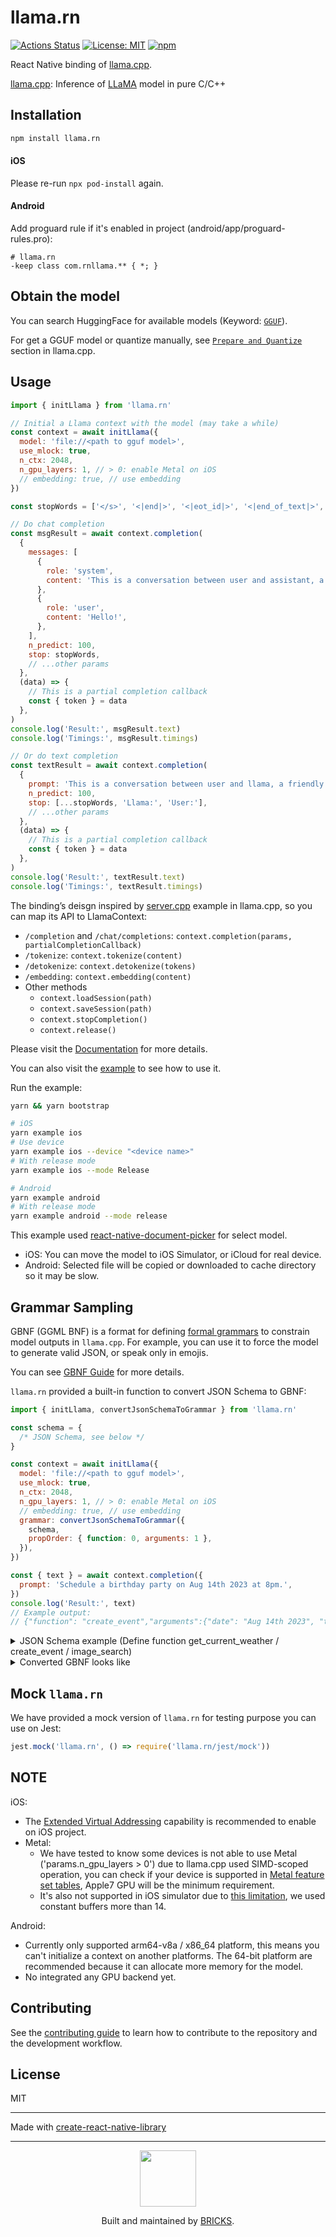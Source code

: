 # llama.rn

[![Actions Status](https://github.com/mybigday/llama.rn/workflows/CI/badge.svg)](https://github.com/mybigday/llama.rn/actions)
[![License: MIT](https://img.shields.io/badge/license-MIT-blue.svg)](https://opensource.org/licenses/MIT)
[![npm](https://img.shields.io/npm/v/llama.rn.svg)](https://www.npmjs.com/package/llama.rn/)

React Native binding of [llama.cpp](https://github.com/ggerganov/llama.cpp).

[llama.cpp](https://github.com/ggerganov/llama.cpp): Inference of [LLaMA](https://arxiv.org/abs/2302.13971) model in pure C/C++

## Installation

```sh
npm install llama.rn
```

#### iOS

Please re-run `npx pod-install` again.

#### Android

Add proguard rule if it's enabled in project (android/app/proguard-rules.pro):

```proguard
# llama.rn
-keep class com.rnllama.** { *; }
```

## Obtain the model

You can search HuggingFace for available models (Keyword: [`GGUF`](https://huggingface.co/search/full-text?q=GGUF&type=model)).

For get a GGUF model or quantize manually, see [`Prepare and Quantize`](https://github.com/ggerganov/llama.cpp?tab=readme-ov-file#prepare-and-quantize) section in llama.cpp.

## Usage

```js
import { initLlama } from 'llama.rn'

// Initial a Llama context with the model (may take a while)
const context = await initLlama({
  model: 'file://<path to gguf model>',
  use_mlock: true,
  n_ctx: 2048,
  n_gpu_layers: 1, // > 0: enable Metal on iOS
  // embedding: true, // use embedding
})

const stopWords = ['</s>', '<|end|>', '<|eot_id|>', '<|end_of_text|>', '<|im_end|>', '<|EOT|>', '<|END_OF_TURN_TOKEN|>', '<|end_of_turn|>', '<|endoftext|>']

// Do chat completion
const msgResult = await context.completion(
  {
    messages: [
      {
        role: 'system',
        content: 'This is a conversation between user and assistant, a friendly chatbot.',
      },
      {
        role: 'user',
        content: 'Hello!',
      },
    ],
    n_predict: 100,
    stop: stopWords,
    // ...other params
  },
  (data) => {
    // This is a partial completion callback
    const { token } = data
  },
)
console.log('Result:', msgResult.text)
console.log('Timings:', msgResult.timings)

// Or do text completion
const textResult = await context.completion(
  {
    prompt: 'This is a conversation between user and llama, a friendly chatbot. respond in simple markdown.\n\nUser: Hello!\nLlama:',
    n_predict: 100,
    stop: [...stopWords, 'Llama:', 'User:'],
    // ...other params
  },
  (data) => {
    // This is a partial completion callback
    const { token } = data
  },
)
console.log('Result:', textResult.text)
console.log('Timings:', textResult.timings)
```

The binding’s deisgn inspired by [server.cpp](https://github.com/ggerganov/llama.cpp/tree/master/examples/server) example in llama.cpp, so you can map its API to LlamaContext:

- `/completion` and `/chat/completions`: `context.completion(params, partialCompletionCallback)`
- `/tokenize`: `context.tokenize(content)`
- `/detokenize`: `context.detokenize(tokens)`
- `/embedding`: `context.embedding(content)`
- Other methods
  - `context.loadSession(path)`
  - `context.saveSession(path)`
  - `context.stopCompletion()`
  - `context.release()`

Please visit the [Documentation](docs/API) for more details.

You can also visit the [example](example) to see how to use it.

Run the example:

```bash
yarn && yarn bootstrap

# iOS
yarn example ios
# Use device
yarn example ios --device "<device name>"
# With release mode
yarn example ios --mode Release

# Android
yarn example android
# With release mode
yarn example android --mode release
```

This example used [react-native-document-picker](https://github.com/rnmods/react-native-document-picker) for select model.

- iOS: You can move the model to iOS Simulator, or iCloud for real device.
- Android: Selected file will be copied or downloaded to cache directory so it may be slow.

## Grammar Sampling

GBNF (GGML BNF) is a format for defining [formal grammars](https://en.wikipedia.org/wiki/Formal_grammar) to constrain model outputs in `llama.cpp`. For example, you can use it to force the model to generate valid JSON, or speak only in emojis.

You can see [GBNF Guide](https://github.com/ggerganov/llama.cpp/tree/master/grammars) for more details.

`llama.rn` provided a built-in function to convert JSON Schema to GBNF:

```js
import { initLlama, convertJsonSchemaToGrammar } from 'llama.rn'

const schema = {
  /* JSON Schema, see below */
}

const context = await initLlama({
  model: 'file://<path to gguf model>',
  use_mlock: true,
  n_ctx: 2048,
  n_gpu_layers: 1, // > 0: enable Metal on iOS
  // embedding: true, // use embedding
  grammar: convertJsonSchemaToGrammar({
    schema,
    propOrder: { function: 0, arguments: 1 },
  }),
})

const { text } = await context.completion({
  prompt: 'Schedule a birthday party on Aug 14th 2023 at 8pm.',
})
console.log('Result:', text)
// Example output:
// {"function": "create_event","arguments":{"date": "Aug 14th 2023", "time": "8pm", "title": "Birthday Party"}}
```

<details>
<summary>JSON Schema example (Define function get_current_weather / create_event / image_search)</summary>

```json5
{
  oneOf: [
    {
      type: 'object',
      name: 'get_current_weather',
      description: 'Get the current weather in a given location',
      properties: {
        function: {
          const: 'get_current_weather',
        },
        arguments: {
          type: 'object',
          properties: {
            location: {
              type: 'string',
              description: 'The city and state, e.g. San Francisco, CA',
            },
            unit: {
              type: 'string',
              enum: ['celsius', 'fahrenheit'],
            },
          },
          required: ['location'],
        },
      },
    },
    {
      type: 'object',
      name: 'create_event',
      description: 'Create a calendar event',
      properties: {
        function: {
          const: 'create_event',
        },
        arguments: {
          type: 'object',
          properties: {
            title: {
              type: 'string',
              description: 'The title of the event',
            },
            date: {
              type: 'string',
              description: 'The date of the event',
            },
            time: {
              type: 'string',
              description: 'The time of the event',
            },
          },
          required: ['title', 'date', 'time'],
        },
      },
    },
    {
      type: 'object',
      name: 'image_search',
      description: 'Search for an image',
      properties: {
        function: {
          const: 'image_search',
        },
        arguments: {
          type: 'object',
          properties: {
            query: {
              type: 'string',
              description: 'The search query',
            },
          },
          required: ['query'],
        },
      },
    },
  ],
}
```

</details>

<details>
<summary>Converted GBNF looks like</summary>

```bnf
space ::= " "?
0-function ::= "\"get_current_weather\""
string ::=  "\"" (
        [^"\\] |
        "\\" (["\\/bfnrt] | "u" [0-9a-fA-F] [0-9a-fA-F] [0-9a-fA-F] [0-9a-fA-F])
      )* "\"" space
0-arguments-unit ::= "\"celsius\"" | "\"fahrenheit\""
0-arguments ::= "{" space "\"location\"" space ":" space string "," space "\"unit\"" space ":" space 0-arguments-unit "}" space
0 ::= "{" space "\"function\"" space ":" space 0-function "," space "\"arguments\"" space ":" space 0-arguments "}" space
1-function ::= "\"create_event\""
1-arguments ::= "{" space "\"date\"" space ":" space string "," space "\"time\"" space ":" space string "," space "\"title\"" space ":" space string "}" space
1 ::= "{" space "\"function\"" space ":" space 1-function "," space "\"arguments\"" space ":" space 1-arguments "}" space
2-function ::= "\"image_search\""
2-arguments ::= "{" space "\"query\"" space ":" space string "}" space
2 ::= "{" space "\"function\"" space ":" space 2-function "," space "\"arguments\"" space ":" space 2-arguments "}" space
root ::= 0 | 1 | 2
```

</details>

## Mock `llama.rn`

We have provided a mock version of `llama.rn` for testing purpose you can use on Jest:

```js
jest.mock('llama.rn', () => require('llama.rn/jest/mock'))
```

## NOTE

iOS:

- The [Extended Virtual Addressing](https://developer.apple.com/documentation/bundleresources/entitlements/com_apple_developer_kernel_extended-virtual-addressing) capability is recommended to enable on iOS project.
- Metal:
  - We have tested to know some devices is not able to use Metal ('params.n_gpu_layers > 0') due to llama.cpp used SIMD-scoped operation, you can check if your device is supported in [Metal feature set tables](https://developer.apple.com/metal/Metal-Feature-Set-Tables.pdf), Apple7 GPU will be the minimum requirement.
  - It's also not supported in iOS simulator due to [this limitation](https://developer.apple.com/documentation/metal/developing_metal_apps_that_run_in_simulator#3241609), we used constant buffers more than 14.

Android:

- Currently only supported arm64-v8a / x86_64 platform, this means you can't initialize a context on another platforms. The 64-bit platform are recommended because it can allocate more memory for the model.
- No integrated any GPU backend yet.

## Contributing

See the [contributing guide](CONTRIBUTING.md) to learn how to contribute to the repository and the development workflow.

## License

MIT

---

Made with [create-react-native-library](https://github.com/callstack/react-native-builder-bob)

---

<p align="center">
  <a href="https://bricks.tools">
    <img width="90px" src="https://avatars.githubusercontent.com/u/17320237?s=200&v=4">
  </a>
  <p align="center">
    Built and maintained by <a href="https://bricks.tools">BRICKS</a>.
  </p>
</p>
